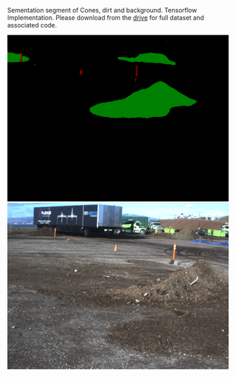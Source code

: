 Sementation segment of Cones, dirt and background. Tensorflow Implementation. Please download from the [drive](https://drive.google.com/open?id=1-IaLBROOvTeeDJgojrcd3up27hRci6FJ) for full dataset and associated code. 

![Result example](000222_prediction.png?raw=true "Segmentated image")
![Result example](000223_image.png?raw=true "original image")
